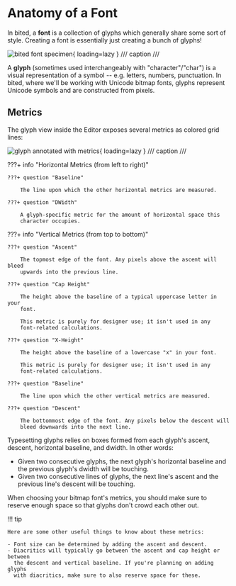 # Anatomy of a Font

In bited, a **font** is a collection of glyphs which generally share some sort
of style. Creating a font is essentially just creating a bunch of glyphs!

![bited font specimen](assets/font.png){ loading=lazy }
/// caption
///

A **glyph** (sometimes used interchangeably with "character"/"char") is a
visual representation of a symbol -- e.g. letters, numbers, punctuation. In
bited, where we'll be working with Unicode bitmap fonts, glyphs represent
Unicode symbols and are constructed from pixels.

## Metrics

The glyph view inside the Editor exposes several metrics as colored grid lines:

![glyph annotated with metrics](assets/glyph.png){ loading=lazy }
/// caption
///

???+ info "Horizontal Metrics (from left to right)"

    ???+ question "Baseline"

        The line upon which the other horizontal metrics are measured.

    ???+ question "DWidth"

        A glyph-specific metric for the amount of horizontal space this
        character occupies.

???+ info "Vertical Metrics (from top to bottom)"

    ???+ question "Ascent"

        The topmost edge of the font. Any pixels above the ascent will bleed
        upwards into the previous line.

    ???+ question "Cap Height"

        The height above the baseline of a typical uppercase letter in your
        font.

        This metric is purely for designer use; it isn't used in any
        font-related calculations.

    ???+ question "X-Height"

        The height above the baseline of a lowercase "x" in your font.

        This metric is purely for designer use; it isn't used in any
        font-related calculations.

    ???+ question "Baseline"

        The line upon which the other vertical metrics are measured.

    ???+ question "Descent"

        The bottommost edge of the font. Any pixels below the descent will
        bleed downwards into the next line.

Typesetting glyphs relies on boxes formed from each glyph's ascent, descent,
horizontal baseline, and dwidth. In other words:

- Given two consecutive glyphs, the next glyph's horizontal baseline and the
  previous glyph's dwidth will be touching.
- Given two consecutive lines of glyphs, the next line's ascent and the
  previous line's descent will be touching.

When choosing your bitmap font's metrics, you should make sure to reserve
enough space so that glyphs don't crowd each other out.

!!! tip

    Here are some other useful things to know about these metrics:

    - Font size can be determined by adding the ascent and descent.
    - Diacritics will typically go between the ascent and cap height or between
      the descent and vertical baseline. If you're planning on adding glyphs
      with diacritics, make sure to also reserve space for these.
